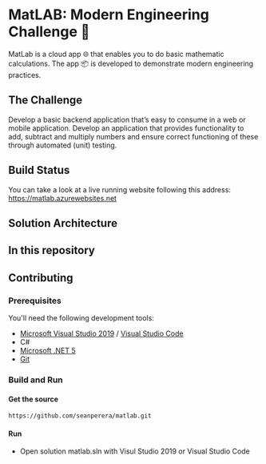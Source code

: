 # MatLAB: Modern Engineering Challenge :bicyclist:

MatLab is a cloud app :globe_with_meridians: that enables you to do basic mathematic calculations. 
The app :package: is developed to demonstrate modern engineering practices.

## The Challenge
Develop a basic backend application that’s easy to consume in a web or mobile application. Develop an application that provides functionality to add, subtract and multiply numbers and ensure correct functioning of these through automated (unit) testing. 

## Build Status
You can take a look at a live running website following this address: https://matlab.azurewebsites.net


## Solution Architecture


## In this repository

## Contributing
### Prerequisites
You'll need the following development tools:
- [Microsoft Visual Studio 2019](https://visualstudio.microsoft.com/downloads/) / [Visual Studio Code](https://code.visualstudio.com/)
- C#
- [Microsoft .NET 5](https://dotnet.microsoft.com/download/dotnet/5.0)
- [Git](https://git-scm.com/)

### Build and Run
#### Get the source
```
https://github.com/seanperera/matlab.git
```
#### Run
- Open solution matlab.sln with Visul Studio 2019 or Visual Studio Code


